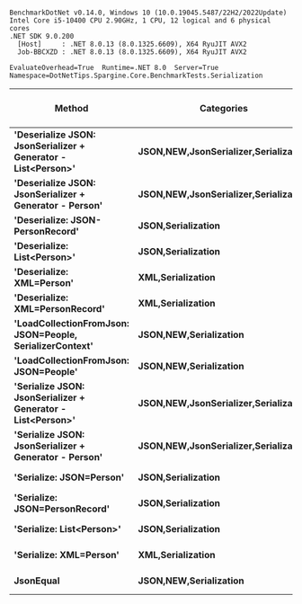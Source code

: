 ```

BenchmarkDotNet v0.14.0, Windows 10 (10.0.19045.5487/22H2/2022Update)
Intel Core i5-10400 CPU 2.90GHz, 1 CPU, 12 logical and 6 physical cores
.NET SDK 9.0.200
  [Host]     : .NET 8.0.13 (8.0.1325.6609), X64 RyuJIT AVX2
  Job-BBCXZD : .NET 8.0.13 (8.0.1325.6609), X64 RyuJIT AVX2

EvaluateOverhead=True  Runtime=.NET 8.0  Server=True  
Namespace=DotNetTips.Spargine.Core.BenchmarkTests.Serialization  

```
| Method                                                        | Categories                                | Mean         | Error       | StdDev      | StdErr      | Min          | Q1           | Median       | Q3           | Max          | Op/s      | CI99.9% Margin | Iterations | Kurtosis | MValue | Skewness | Rank | LogicalGroup | Baseline | Exceptions | Gen0   | Completed Work Items | Lock Contentions | Code Size | Gen1   | Gen2   | Allocated |
|-------------------------------------------------------------- |------------------------------------------ |-------------:|------------:|------------:|------------:|-------------:|-------------:|-------------:|-------------:|-------------:|----------:|---------------:|-----------:|---------:|-------:|---------:|-----:|------------- |--------- |-----------:|-------:|---------------------:|-----------------:|----------:|-------:|-------:|----------:|
| **&#39;Deserialize JSON: JsonSerializer + Generator - List&lt;Person&gt;&#39;** | **JSON,**NEW**,JsonSerializer,Serialization** | **685,895.0 ns** | **2,610.37 ns** | **2,179.78 ns** |   **604.56 ns** | **680,579.2 ns** | **685,263.5 ns** | **686,092.3 ns** | **686,801.2 ns** | **689,945.7 ns** |   **1,457.9** |    **-295.781 ns** |      **13.00** |    **3.769** |  **2.000** |  **-0.6491** |   **11** | *****            | **No**       |          **-** | **1.9531** |                    **-** |                **-** |   **3,569 B** |      **-** |      **-** |  **208210 B** |
| **&#39;Deserialize JSON: JsonSerializer + Generator - Person&#39;**       | **JSON,**NEW**,JsonSerializer,Serialization** |   **6,660.0 ns** |    **20.97 ns** |    **17.51 ns** |     **4.86 ns** |   **6,629.6 ns** |   **6,648.6 ns** |   **6,660.5 ns** |   **6,674.3 ns** |   **6,685.8 ns** | **150,150.2** |       **4.072 ns** |      **13.00** |    **1.710** |  **2.000** |  **-0.2160** |    **6** | *****            | **No**       |          **-** | **0.0229** |                    **-** |                **-** |   **3,524 B** |      **-** |      **-** |    **2472 B** |
| **&#39;Deserialize: JSON-PersonRecord&#39;**                              | **JSON,Serialization**                        |   **6,467.0 ns** |    **26.08 ns** |    **23.12 ns** |     **6.18 ns** |   **6,430.5 ns** |   **6,452.4 ns** |   **6,465.8 ns** |   **6,477.5 ns** |   **6,515.1 ns** | **154,631.0** |       **3.910 ns** |      **14.00** |    **2.207** |  **2.000** |   **0.3153** |    **5** | *****            | **No**       |          **-** | **0.0229** |                    **-** |                **-** |     **624 B** |      **-** |      **-** |    **2736 B** |
| **&#39;Deserialize: List&lt;Person&gt;&#39;**                                   | **JSON,Serialization**                        | **665,792.1 ns** | **1,787.03 ns** | **1,671.59 ns** |   **431.60 ns** | **663,281.6 ns** | **664,577.6 ns** | **665,466.1 ns** | **667,121.3 ns** | **668,786.5 ns** |   **1,502.0** |    **-208.301 ns** |      **15.00** |    **1.795** |  **2.000** |   **0.2138** |   **10** | *****            | **No**       |          **-** | **1.9531** |                    **-** |                **-** |     **624 B** |      **-** |      **-** |  **222065 B** |
| **&#39;Deserialize: XML=Person&#39;**                                     | **XML,Serialization**                         |  **21,374.7 ns** |   **104.08 ns** |    **81.26 ns** |    **23.46 ns** |  **21,203.8 ns** |  **21,342.5 ns** |  **21,391.2 ns** |  **21,441.1 ns** |  **21,475.6 ns** |  **46,784.2** |      **-5.729 ns** |      **12.00** |    **2.239** |  **2.000** |  **-0.6738** |    **8** | *****            | **No**       |          **-** | **0.1831** |                    **-** |                **-** |        **NA** |      **-** |      **-** |   **20883 B** |
| **&#39;Deserialize: XML=PersonRecord&#39;**                               | **XML,Serialization**                         |  **21,733.1 ns** |   **189.36 ns** |   **177.12 ns** |    **45.73 ns** |  **21,510.4 ns** |  **21,588.7 ns** |  **21,686.1 ns** |  **21,874.8 ns** |  **22,118.9 ns** |  **46,012.8** |     **-15.367 ns** |      **15.00** |    **2.173** |  **2.000** |   **0.6368** |    **8** | *****            | **No**       |          **-** | **0.1831** |                    **-** |                **-** |        **NA** |      **-** |      **-** |   **20164 B** |
| **&#39;LoadCollectionFromJson: JSON=People, SerializerContext&#39;**      | **JSON,**NEW**,Serialization**                | **831,668.1 ns** | **1,844.58 ns** | **1,725.42 ns** |   **445.50 ns** | **827,894.4 ns** | **830,933.6 ns** | **831,942.2 ns** | **833,056.2 ns** | **834,061.3 ns** |   **1,202.4** |    **-215.251 ns** |      **15.00** |    **2.299** |  **2.000** |  **-0.4209** |   **12** | *****            | **No**       |          **-** | **1.9531** |                    **-** |                **-** |        **NA** |      **-** |      **-** |  **254090 B** |
| **&#39;LoadCollectionFromJson: JSON=People&#39;**                         | **JSON,**NEW**,Serialization**                | **825,731.9 ns** | **2,374.90 ns** | **2,105.29 ns** |   **562.66 ns** | **822,288.1 ns** | **824,666.9 ns** | **825,425.5 ns** | **826,884.8 ns** | **829,762.7 ns** |   **1,211.0** |    **-274.331 ns** |      **14.00** |    **2.134** |  **2.000** |   **0.3397** |   **12** | *****            | **No**       |          **-** | **2.9297** |                    **-** |                **-** |        **NA** |      **-** |      **-** |  **267993 B** |
| **&#39;Serialize JSON: JsonSerializer + Generator - List&lt;Person&gt;&#39;**   | **JSON,**NEW**,JsonSerializer,Serialization** | **276,811.8 ns** | **5,419.42 ns** | **7,046.77 ns** | **1,438.42 ns** | **262,649.8 ns** | **272,979.1 ns** | **275,948.3 ns** | **281,968.0 ns** | **290,768.4 ns** |   **3,612.6** |    **-707.208 ns** |      **24.00** |    **2.464** |  **2.000** |  **-0.0590** |    **9** | *****            | **No**       |          **-** | **5.8594** |                    **-** |                **-** |   **3,374 B** | **5.8594** | **5.8594** |  **152443 B** |
| **&#39;Serialize JSON: JsonSerializer + Generator - Person&#39;**         | **JSON,**NEW**,JsonSerializer,Serialization** |   **1,267.2 ns** |    **10.38 ns** |     **9.71 ns** |     **2.51 ns** |   **1,253.2 ns** |   **1,258.1 ns** |   **1,272.3 ns** |   **1,274.6 ns** |   **1,283.7 ns** | **789,153.4** |       **6.247 ns** |      **15.00** |    **1.409** |  **2.000** |  **-0.0884** |    **1** | *****            | **No**       |          **-** | **0.0153** |                    **-** |                **-** |   **3,405 B** |      **-** |      **-** |    **1424 B** |
| **&#39;Serialize: JSON=Person&#39;**                                      | **JSON,Serialization**                        |   **1,798.7 ns** |     **6.95 ns** |     **6.16 ns** |     **1.65 ns** |   **1,789.1 ns** |   **1,795.4 ns** |   **1,797.5 ns** |   **1,803.9 ns** |   **1,809.6 ns** | **555,949.3** |       **6.177 ns** |      **14.00** |    **1.724** |  **2.000** |   **0.1129** |    **4** | *****            | **No**       |          **-** | **0.0191** |                    **-** |                **-** |   **2,438 B** |      **-** |      **-** |    **1848 B** |
| **&#39;Serialize: JSON=PersonRecord&#39;**                                | **JSON,Serialization**                        |   **1,717.8 ns** |     **7.47 ns** |     **6.99 ns** |     **1.80 ns** |   **1,702.6 ns** |   **1,714.1 ns** |   **1,717.1 ns** |   **1,724.4 ns** |   **1,728.7 ns** | **582,130.1** |       **6.598 ns** |      **15.00** |    **2.344** |  **2.000** |  **-0.2577** |    **3** | *****            | **No**       |          **-** | **0.0191** |                    **-** |                **-** |   **2,438 B** |      **-** |      **-** |    **1880 B** |
| **&#39;Serialize: List&lt;Person&gt;&#39;**                                     | **JSON,Serialization**                        | **285,288.6 ns** | **5,655.80 ns** | **6,051.65 ns** | **1,426.39 ns** | **276,230.4 ns** | **279,956.2 ns** | **285,618.9 ns** | **289,817.6 ns** | **294,940.1 ns** |   **3,505.2** |    **-704.194 ns** |      **18.00** |    **1.588** |  **2.000** |   **0.0870** |    **9** | *****            | **No**       |          **-** | **5.8594** |                    **-** |                **-** |     **334 B** | **5.8594** | **5.8594** |  **157398 B** |
| **&#39;Serialize: XML=Person&#39;**                                       | **XML,Serialization**                         |  **17,406.1 ns** |   **103.30 ns** |    **91.57 ns** |    **24.47 ns** |  **17,242.9 ns** |  **17,372.2 ns** |  **17,422.0 ns** |  **17,458.2 ns** |  **17,528.4 ns** |  **57,451.2** |      **-5.236 ns** |      **14.00** |    **1.914** |  **2.000** |  **-0.4393** |    **7** | *****            | **No**       |          **-** | **0.2441** |                    **-** |                **-** |        **NA** |      **-** |      **-** |   **23826 B** |
| **JsonEqual**                                                     | **JSON,**NEW**,Serialization**                |   **1,340.0 ns** |     **3.25 ns** |     **3.04 ns** |     **0.78 ns** |   **1,334.3 ns** |   **1,337.8 ns** |   **1,339.9 ns** |   **1,342.4 ns** |   **1,345.0 ns** | **746,275.1** |       **7.108 ns** |      **15.00** |    **1.877** |  **2.000** |   **0.0570** |    **2** | *****            | **No**       |          **-** | **0.0057** |                    **-** |                **-** |        **NA** |      **-** |      **-** |     **560 B** |
